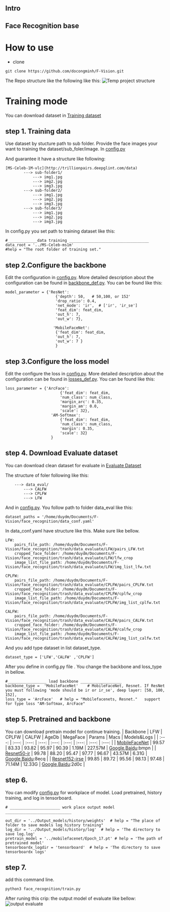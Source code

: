 
## Intro 

## Face Recognition base

 

# How to use 
- clone 
```
git clone https://github.com/docongminh/F-Vision.git
```
The Repo structure like the following like this:
![Temp project structure](https://github.com/docongminh/F-Vision/blob/master/face_recognition/resources/temp_structure.png)


# Training mode 
You can download dataset in [Training dataset](https://github.com/deepinsight/insightface/wiki/Dataset-Zoo)

## step 1. Training data 

Use dataset by stucture path to sub folder. Provide the face images your want to training the dataset/sub_foler/image. In [config.py](../face_recognition/config.py) 

And guarantee it have a structure like following:
```
[MS-Celeb-1M-vlc](http://trillionpairs.deepglint.com/data)
        ---> sub-folder1/
            ---> img1.jpg
            ---> img2.jpg
            ---> img3.jpg
        ---> sub-folder2/
            ---> img1.jpg
            ---> img2.jpg
            ---> img3.jpg
        ---> sub-folder3/
            ---> img1.jpg
            ---> img2.jpg
            ---> img3.jpg
```
In config.py you set path to training dataset like this: 
```
#_____________data training ___________________________________
data_root = '../MS-Celeb-ms1m' 
#help = "The root folder of training set."
``` 
## step 2.Configure the backbone 
Edit the configuration in [config.py](../face_recognition/config.py). More detailed description about the configuration can be found in [backbone_def.py](../face_recognition/backbone/backbone_def.py).   You can be found like this:  

```
model_parameter = {'ResNet': 
                      {'depth': 50,   # 50,100, or 152'
                      'drop_ratio': 0.4, 
                      'net_mode': 'ir',  # ['ir', 'ir_se']
                      'feat_dim': feat_dim, 
                      'out_h': 7, 
                      'out_w': 7},

                     'MobileFaceNet': 
                      {'feat_dim': feat_dim, 
                      'out_h': 7, 
                      'out_w': 7 }
                      } 

```
## step 3.Configure the loss model 
Edit the configure the loss in [config.py](../face_recognition/config.py). More detailed description about the configuration can be found in [losses_def.py](../face_recognition/losses/loss_def.py).   You can be found like this: 

```
loss_parameter = {'ArcFace':
                        {'feat_dim': feat_dim,
                        'num_class': num_class,
                        'margin_arc': 0.35,
                        'margin_am': 0.0,
                        'scale': 32},
                    'AM-Softmax':
                        {'feat_dim': feat_dim,
                        'num_class': num_class,
                        'margin': 0.35,
                        'scale': 32}
                    } 

```
## step 4. Download Evaluate dataset 
You can download clean dataset for evaluate in [Evaluate Dataset](https://drive.google.com/drive/folders/141PB0QiySNuhdm0C7iPpQK1nx_Ywf2ba?usp=sharing)

The structure of foler following like this: 
```
    ---> data_eval/ 
        ---> CALFW 
        ---> CPLFW
        ---> LFW 
```
And in [config.py](../face_recognition/config.py). You follow path to folder data_eval like this: 
```
dataset_paths = '/home/duydm/Documents/F-Vision/face_recognition/data_conf.yaml'
```
In data_conf.yaml have structure like this. Make sure like bellow. 

```
LFW:
    pairs_file_path: /home/duydm/Documents/F-Vision/face_recognition/trash/data_evaluate/LFW/pairs_LFW.txt
    cropped_face_folder: /home/duydm/Documents/F-Vision/face_recognition/trash/data_evaluate/LFW/lfw_crop
    image_list_file_path: /home/duydm/Documents/F-Vision/face_recognition/trash/data_evaluate/LFW/img_list_lfw.txt

CPLFW:
    pairs_file_path: /home/duydm/Documents/F-Vision/face_recognition/trash/data_evaluate/CPLFW/pairs_CPLFW.txt
    cropped_face_folder: /home/duydm/Documents/F-Vision/face_recognition/trash/data_evaluate/CPLFW/cplfw_crop
    image_list_file_path: /home/duydm/Documents/F-Vision/face_recognition/trash/data_evaluate/CPLFW/img_list_cplfw.txt

CALFW:
    pairs_file_path: /home/duydm/Documents/F-Vision/face_recognition/trash/data_evaluate/CALFW/pairs_CALFW.txt
    cropped_face_folder: /home/duydm/Documents/F-Vision/face_recognition/trash/data_evaluate/CALFW/calfw_crop
    image_list_file_path: /home/duydm/Documents/F-Vision/face_recognition/trash/data_evaluate/CALFW/img_list_calfw.txt

```
And you add type dataset in list dataset_type. 
```
dataset_type = ['LFW','CALFW' ,'CPLFW']
```
After you define in config.py file . You change the backbone and loss_type in bellow.  
```
#_________________ load backbone __________________ 
backbone_type =  'MobileFaceNet'    # MobileFaceNet, Resnet. If ResNet you must following 'mode should be ir or ir_se', deep layer: [50, 100, 152], 
loss_type = 'ArcFace'   # help = "Mobilefacenets, Resnet."   support for type loss "AM-Softmax, ArcFace"

```

## step 5. Pretrained and backbone 
You can download pretrain model for continue training. 
| Backbone | LFW | CPLFW | CALFW | AgeDb | MegaFace | Params | Macs | Models&Logs |
| :---: | :---: | :---: | :---: | :---: | :---: | :---: | :---: | :---: |
| [MobileFaceNet](https://arxiv.org/abs/1804.07573)   | 99.57 | 83.33 | 93.82 | 95.97 | 90.39 | 1.19M | 227.57M | [Google](https://drive.google.com/drive/folders/1v8G_y4JzoVaxXGlt3iLtd6TIk0GYwA2c?usp=sharing),[Baidu](https://pan.baidu.com/s/1RqBkIqd3zCdpUO50DHpOIw):bmpn |
| [Resnet50-ir](https://arxiv.org/abs/1512.03385)     | 99.78 | 88.20 | 95.47 | 97.77 | 96.67 | 43.57M | 6.31G | [Google](https://drive.google.com/drive/folders/1s1O5YcoFFy5godV1velyIwq_CcXDXUrz?usp=sharing),[Baidu](https://pan.baidu.com/s/1W7LAAQ9jtA9jojpsrjI1Fg):8ecq |
| [Resnet152-irse](https://arxiv.org/abs/1709.01507)  | 99.85 | 89.72 | 95.56 | 98.13 | 97.48 | 71.14M | 12.33G | [Google](https://drive.google.com/drive/folders/1FzXobevacaQ-Y1NAhMjTKZCP3gu4I3ni?usp=sharing),[Baidu](https://pan.baidu.com/s/10Fhgn9fjjtqPLXgrYTaPlA):2d0c |

## step 6. 
You can modify [config.py](../face_recognition/config.py) for workplace of model. Load pretrained, history training, and log in tensorboard. 

```
# ______________________ work place output model _____________________________

out_dir = '../Output_models/history/weights'  # help = "The place of folder to save models log history training"
log_dir = '../Output_models/history/log'  # help = 'The directory to save log.log'
pretrain_model = '../mobilefacenet/Epoch_17.pt' # help = 'The path of pretrained model'
tensorboardx_logdir = 'tensorboard'  # help = 'The directory to save tensorboardx logs'

```
## step 7. 
add this command line. 
```
python3 face_recognition/train.py
```
After runing this crip: the output model of evaluate like bellow: 
![output evaluate](../face_recognition/resources/pretty_table.png)
